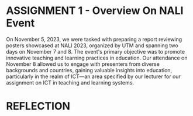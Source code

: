 # ASSIGNMENT 1 - Overview On NALI Event
On November 5, 2023, we were tasked with preparing a report reviewing posters showcased
at NALI 2023, organized by UTM and spanning two days on November 7 and 8. The event's
primary objective was to promote innovative teaching and learning practices in education.
Our attendance on November 8 allowed us to engage with presenters from diverse
backgrounds and countries, gaining valuable insights into education, particularly in the realm
of ICT—an area specified by our lecturer for our assignment on ICT in teaching and learning
systems.

# REFLECTION
